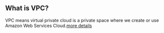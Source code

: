 ## What is VPC?
VPC means virtual private cloud is a private space where we create or use Amazon Web Services Cloud.[more details](https://docs.aws.amazon.com/vpc/latest/userguide/what-is-amazon-vpc.html)
